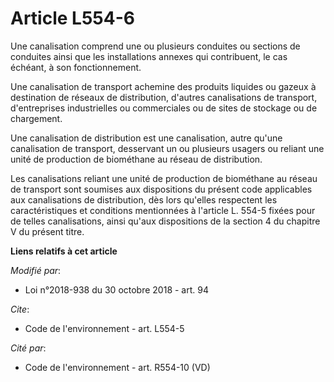 # Article L554-6

Une canalisation comprend une ou plusieurs conduites ou sections de conduites ainsi que les installations annexes qui
contribuent, le cas échéant, à son fonctionnement. 

Une canalisation de transport achemine des produits liquides ou gazeux à destination de réseaux de distribution, d'autres
canalisations de transport, d'entreprises industrielles ou commerciales ou de sites de stockage ou de chargement. 

Une canalisation de distribution est une canalisation, autre qu'une canalisation de transport, desservant un ou plusieurs
usagers ou reliant une unité de production de biométhane au réseau de distribution. 

Les canalisations reliant une unité de production de biométhane au réseau de transport sont soumises aux dispositions du
présent code applicables aux canalisations de distribution, dès lors qu'elles respectent les caractéristiques et conditions
mentionnées à l'article L. 554-5 fixées pour de telles canalisations, ainsi qu'aux dispositions de la section 4 du chapitre V
du présent titre.

**Liens relatifs à cet article**

_Modifié par_:

  - Loi n°2018-938 du 30 octobre 2018 - art. 94

_Cite_:

  - Code de l'environnement - art. L554-5

_Cité par_:

  - Code de l'environnement - art. R554-10 (VD)
